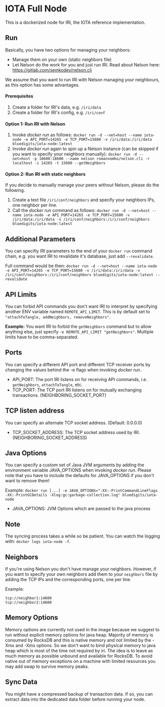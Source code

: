 # IOTA Full Node
This is a dockerized node for IRI, the IOTA reference implementation.

## Run
Basically, you have two options for managing your neighbors:
 * Manage them on your own (static neighbors file)
 * Let Nelson do the work for you and just run IRI. Read about Nelson here: https://gitlab.com/semkodev/nelson.cli

We assume that you want to run IRI with Nelson managing your neighbours, as this option has some advantages.

#### Prerequisites
1. Create a folder for IRI's data, e.g. `/iri/data`
2. Create a folder for IRI's config, e.g. `/iri/conf`

#### Option 1: Run IRI with Nelson
1. Invoke _docker run_ as follows:
`docker run -d --net=host --name iota-node -e API_PORT=14265 -e TCP_PORT=15600 -v /iri/data:/iri/data bluedigits/iota-node:latest`
2. Invoke _docker run_ again to spin up a Nelson instance (can be skipped if you want to specify your neighbors manually):
`docker run -d --net=host -p 18600:18600 --name nelson romansemko/nelson.cli -r localhost -i 14265 -t 15600 --getNeighbors`

#### Option 2: Run IRI with static neighbors
If you decide to manually manage your peers without Nelson, please do the following.
1. Create a text file `/iri/conf/neighbors` and specify your neighbors IPs, one neighbor per line.
2. Call the _docker run_ command as follows:
`docker run -d --net=host --name iota-node -e API_PORT=14265 -e TCP_PORT=15600 -v /iri/data:/iri/data -v /iri/conf/neighbors:/iri/conf/neighbors bluedigits/iota-node:latest`

## Additional Parameters
You can specifiy IRI parameters to the end of your `docker run` command chain, e.g. you want IRI to revalidate it's database, just add `--revalidate`.

Full command would be then: `docker run -d --net=host --name iota-node -e API_PORT=14265 -e TCP_PORT=15600 -v /iri/data:/iri/data -v /iri/conf/neighbors:/iri/conf/neighbors bluedigits/iota-node:latest --revalidate`

## API Limits
You can forbid API commands you don't want IRI to interpret by specifying another ENV variable named `REMOTE_API_LIMIT`. This is by default set to `"attachToTangle, addNeighbors, removeNeighbors"`.

**Example:** You want IRI to forbid the `getNeighbors` command but to allow anything else, just specify `-e REMOTE_API_LIMIT "getNeighbors"`. Multiple limits have to be comma-separated.

## Ports
You can specify a different API port and different TCP receiver ports by changing the values behind the -e flags when invoking _docker run_.
* API_PORT: The port IRI listens on for receiving API commands, i.e. `getNeighbors`, `attachToTangle`, etc.
* TCP_PORT: The TCP port IRI listens on for mutually exchanging transactions. (NEIGHBORING_SOCKET_PORT)

## TCP listen address
You can specify an alternate TCP socket address. (Default: 0.0.0.0)
* TCP_SOCKET_ADDRESS: The TCP socket address used by IRI. (NEIGHBORING_SOCKET_ADDRESS)

## Java Options
You can specify a custom set of Java JVM arguments by adding the environment variable JAVA_OPTIONS when invoking _docker run_. Please note that you have to include the defaults for JAVA_OPTIONS if you don't want to remove them!

Example:
 `docker run [...] -e JAVA_OPTIONS="-XX:-PrintCommandLineFlags -XX:-PrintGCDetails -Xlog:gc:garbage-collection.log" bluedigits/iota-node`
* JAVA_OPTIONS: JVM Options which are passed to the java process

## Note
The syncing process takes a while so be patient. You can watch the logging with: `docker logs iota-node -f`.

## Neighbors
If you're using Nelson you don't have manage your neighbors. However, if you want to specify your own neighbors add them to your `neighbors` file by adding the TCP IPs and the corresponding ports, one per line.

Example:
```
tcp://neighbor1:14600
tcp://neighbor2:14600
```
## Memory Options
Memory options are currently not used in the image because we suggest to run without explicit memory options for java heap. Majority of memory is consumed by RocksDB and this is native memory and not limited by the -Xmx and -Xms options. So we don't want to bind physical memory to java heap which is most of the time not required by iri. The idea is to leave as much memory as possible unbound and available for RocksDB.
To avoid native out of memory exceptions on a machine with limited resources you may add swap to survive memory peaks.

## Sync Data
You might have a compressed backup of transaction data. If so, you can extract data into the dedicated data folder before running your node.
